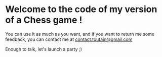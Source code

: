 # Welcome to the code of my version of a Chess game !

You can use it as much as you want, and if you want to return me some feedback, 
you can contact me at contact.toutain@gmail.com

Enough to talk, let's launch a party ;)
